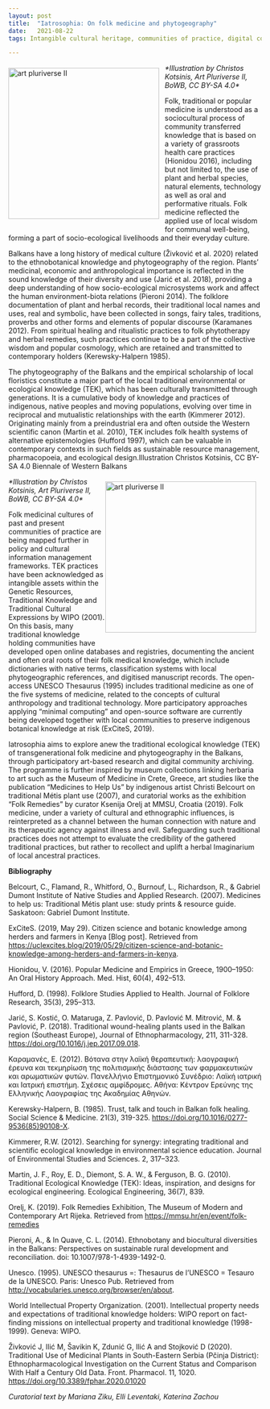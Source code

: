 ```yaml
---
layout: post
title:  "Iatrosophia: On folk medicine and phytogeography"
date:   2021-08-22
tags: Intangible cultural heritage, communities of practice, digital community archives, participatory art-based research, open knowledge 

---
```

<p><img src="https://mziku.github.io/images/Illustration by Christos Kotsinis - Art Pluriverse II - BoWB - CC BY-SA 4.0.png" style="margin-top:2mm; margin-right:3mm; margin-bottom:5mm; margin-left:0;" alt="art pluriverse II" width="300" height="" align="left"><i>*Illustration by Christos Kotsinis, Art Pluriverse II, BoWB, CC BY-SA 4.0*</i></p>Folk, traditional or popular medicine is understood as a sociοcultural process of community transferred knowledge that is based on a variety of grassroots health care practices (Hionidou 2016), including but not limited to, the use of plant and herbal species, natural elements, technology as well as oral and performative rituals. Folk medicine reflected the applied use of local wisdom for communal well-being, forming a part of socio-ecological livelihoods and their everyday culture.

Balkans have a long history of medical culture (Živković et al. 2020) related to the ethnobotanical knowledge and phytogeography of the region. Plants’ medicinal, economic and anthropological importance is reflected in the sound knowledge of their diversity and use (Jarić et al. 2018), providing a deep understanding of how socio-ecological microsystems work and affect the human environment-biota relations (Pieroni 2014). The folklore documentation of plant and herbal records, their traditional local names and uses, real and symbolic, have been collected in songs, fairy tales, traditions, proverbs and other forms and elements of popular discourse (Karamanes 2012). From spiritual healing and ritualistic practices to folk phytotherapy and herbal remedies, such practices continue to be a part of the collective wisdom and popular cosmology, which are retained and transmitted to contemporary holders (Kerewsky-Halpern 1985).

The phytogeography of the Balkans and the empirical scholarship of local floristics constitute a major part of the local traditional environmental or ecological knowledge (TEK), which has been culturally transmitted through generations. It is a cumulative body of knowledge and practices of indigenous, native peoples and moving populations, evolving over time in reciprocal and mutualistic relationships with the earth (Kimmerer 2012). Originating mainly from a preindustrial era and often outside the Western scientific canon (Martin et al. 2010), TEK includes folk health systems of alternative epistemologies (Hufford 1997), which can be valuable in contemporary contexts in such fields as sustainable resource management, pharmacopoeia, and ecological design.Illustration Christos Kotsinis, CC BY-SA 4.0 Biennale of Western Balkans

<p><img src="https://mziku.github.io/images/Illustration 2 by Christos Kotsinis - Art Pluriverse II - BoWB - CC BY-SA 4.0.png" style="margin-top:2mm; margin-right:3mm; margin-bottom:5mm; margin-left:0;" alt="art pluriverse II" width="300" height="" align="right"><i>*Illustration by Christos Kotsinis, Art Pluriverse II, BoWB, CC BY-SA 4.0*</i></p>Folk medicinal cultures of past and present communities of practice are being mapped further in policy and cultural information management frameworks. TEK practices have been acknowledged as intangible assets within the Genetic Resources, Traditional Knowledge and Traditional Cultural Expressions by WIPO (2001). On this basis, many traditional knowledge holding communities have developed open online databases and registries, documenting the ancient and often oral roots of their folk medical knowledge, which include dictionaries with native terms, classification systems with local phytogeographic references, and digitised manuscript records. The open-access UNESCO Thesaurus (1995) includes traditional medicine as one of the five systems of medicine, related to the concepts of cultural anthropology and traditional technology. More participatory approaches applying “minimal computing” and open-source software are currently being developed together with local communities to preserve indigenous botanical knowledge at risk (ExCiteS, 2019).

Iatrosophia aims to explore anew the traditional ecological knowledge (TEK) of transgenerational folk medicine and phytogeography in the Balkans, through participatory art-based research and digital community archiving. The programme is further inspired by museum collections linking herbaria to art such as the Museum of Medicine in Crete, Greece, art studies like the publication “Medicines to Help Us” by indigenous artist Christi Belcourt on traditional Métis plant use (2007), and curatorial works as the exhibition “Folk Remedies” by curator Ksenija Orelj at MMSU, Croatia (2019). Folk medicine, under a variety of cultural and ethnographic influences, is reinterpreted as a channel between the human connection with nature and its therapeutic agency against illness and evil. Safeguarding such traditional practices does not attempt to evaluate the credibility of the gathered traditional practices, but rather to recollect and uplift a herbal Imaginarium of local ancestral practices.

**Bibliography**

Belcourt, C., Flamand, R., Whitford, O., Burnouf, L., Richardson, R., & Gabriel Dumont Institute of Native Studies and Applied Research. (2007). Medicines to help us: Traditional Métis plant use: study prints & resource guide. Saskatoon: Gabriel Dumont Institute.  

ExCiteS. (2019, May 29). Citizen science and b­otanic knowledge among herders and farmers in Kenya [Blog post]. Retrieved from https://uclexcites.blog/2019/05/29/citizen-science-and-botanic-knowledge-among-herders-and-farmers-in-kenya.  

Hionidou, V. (2016). Popular Medicine and Empirics in Greece, 1900–1950: An Oral History Approach. Med. Hist, 60(4), 492–513.  

Hufford, D. (1998). Folklore Studies Applied to Health. Journal of Folklore Research, 35(3), 295–313.  

Jarić, S. Kostić, O. Mataruga, Z. Pavlović, D. Pavlović M. Mitrović, M. & Pavlović, P. (2018). Traditional wound-healing plants used in the Balkan region (Southeast Europe), Journal of Ethnopharmacology, 211, 311-328. https://doi.org/10.1016/j.jep.2017.09.018.  

Καραμανές, Ε. (2012). Βότανα στην λαϊκή θεραπευτική: λαογραφική έρευνα και τεκμηρίωση της πολιτισμικής διάστασης των φαρμακευτικών και αρωματικών φυτών. Πανελλήνιο Επιστημονικό Συνέδριο: Λαϊκή ιατρική και Ιατρική επιστήμη. Σχέσεις αμφίδρομες. Αθήνα: Κέντρον Ερεύνης της Ελληνικής Λαογραφίας της Ακαδημίας Αθηνών.  

Κerewsky-Halpern, B. (1985). Trust, talk and touch in Balkan folk healing. Social Science & Medicine. 21(3), 319-325. https://doi.org/10.1016/0277-9536(85)90108-X.  

Kimmerer, R.W. (2012). Searching for synergy: integrating traditional and scientific ecological knowledge in environmental science education. Journal of Environmental Studies and Sciences. 2, 317–323.  

Martin, J. F., Roy, E. D., Diemont, S. A. W., & Ferguson, B. G. (2010). Traditional Ecological Knowledge (TEK): Ideas, inspiration, and designs for ecological engineering. Ecological Engineering, 36(7), 839.  

Orelj, K. (2019). Folk Remedies Exhibition, The Museum of Modern and Contemporary Art Rijeka. Retrieved from https://mmsu.hr/en/event/folk-remedies  

Pieroni, A., & In Quave, C. L. (2014). Ethnobotany and biocultural diversities in the Balkans: Perspectives on sustainable rural development and reconciliation. doi: 10.1007/978-1-4939-1492-0.  

Unesco. (1995). UNESCO thesaurus =: Thesaurus de l’UNESCO = Tesauro de la UNESCO. Paris: Unesco Pub. Retrieved from http://vocabularies.unesco.org/browser/en/about.  

World Intellectual Property Organization. (2001). Intellectual property needs and expectations of traditional knowledge holders: WIPO report on fact-finding missions on intellectual property and traditional knowledge (1998-1999). Geneva: WIPO.  

Živković J, Ilić M, Šavikin K, Zdunić G, Ilić A and Stojković D (2020). Traditional Use of Medicinal Plants in South-Eastern Serbia (Pčinja District): Ethnopharmacological Investigation on the Current Status and Comparison With Half a Century Old Data. Front. Pharmacol. 11, 1020. https://doi.org/10.3389/fphar.2020.01020  

*Curatorial text by Mariana Ziku, Elli Leventaki, Katerina Zachou*
